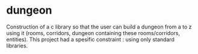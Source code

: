 # dungeon
Construction of a c library so that the user can build a dungeon from a to z using it (rooms, corridors, dungeon containing these rooms/corridors, entities). This project had a spesific constraint : using only standard libraries. 
